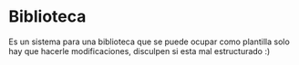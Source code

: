 # Biblioteca
Es un sistema para una biblioteca que se puede ocupar como plantilla solo hay que hacerle modificaciones, disculpen si esta mal estructurado :)
